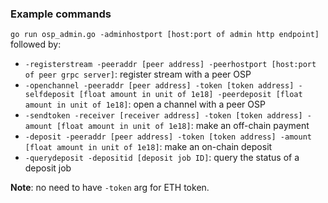### Example commands

`go run osp_admin.go -adminhostport [host:port of admin http endpoint]` followed by:

* `-registerstream -peeraddr [peer address] -peerhostport [host:port of peer grpc server]`: register stream with a peer OSP
* `-openchannel -peeraddr [peer address] -token [token address] -selfdeposit [float amount in unit of 1e18] -peerdeposit [float amount in unit of 1e18]`: open a channel with a peer OSP
* `-sendtoken -receiver [receiver address] -token [token address] -amount [float amount in unit of 1e18]`: make an off-chain payment
* `-deposit -peeraddr [peer address] -token [token address] -amount [float amount in unit of 1e18]`: make an on-chain deposit
* `-querydeposit -depositid [deposit job ID]`: query the status of a deposit job

**Note**: no need to have `-token` arg for ETH token.
